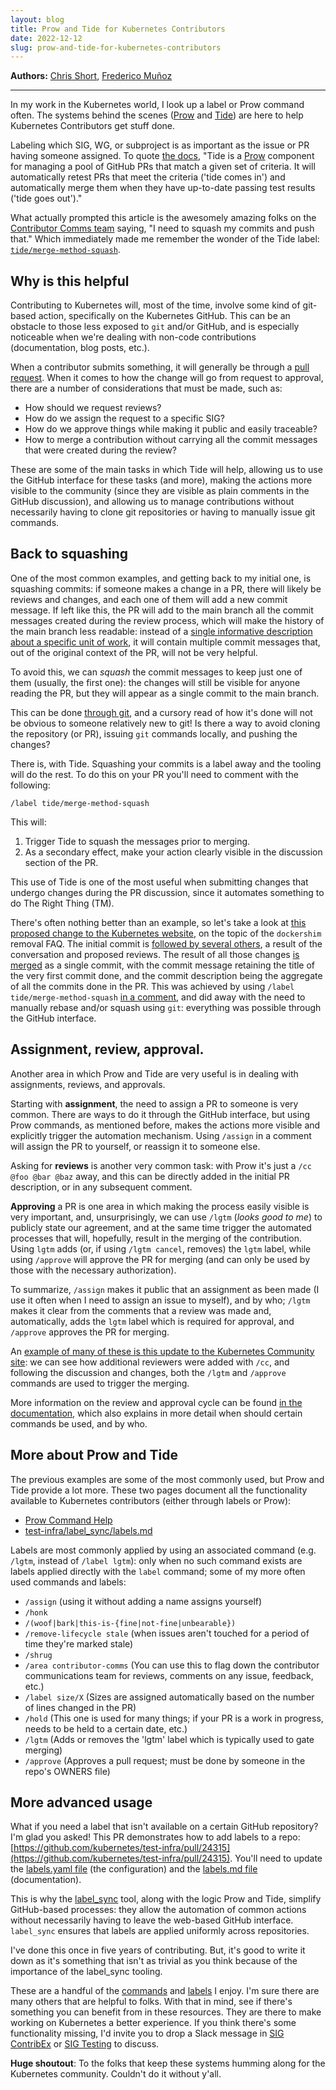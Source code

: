 ```yaml
---
layout: blog
title: Prow and Tide for Kubernetes Contributors
date: 2022-12-12
slug: prow-and-tide-for-kubernetes-contributors
---
```


**Authors:** [Chris Short](https://github.com/chris-short), [Frederico Muñoz](https://github.com/fsmunoz)

---

In my work in the Kubernetes world, I look up a label or Prow command often. The systems behind the scenes
([Prow](https://prow.kubernetes.io/) and
[Tide](https://pkg.go.dev/k8s.io/test-infra/prow/cmd/tide#section-readme)) are here to help Kubernetes
Contributors get stuff done.

Labeling which SIG, WG, or subproject is as important as the issue or PR having someone assigned. To quote
[the docs](https://docs.prow.k8s.io/docs/components/core/tide/), "Tide is a
[Prow](https://docs.prow.k8s.io/docs/) component for managing a pool of GitHub PRs that match a given set of
criteria. It will automatically retest PRs that meet the criteria ('tide comes in') and automatically merge
them when they have up-to-date passing test results ('tide goes out')."

What actually prompted this article is the awesomely amazing folks on the [Contributor Comms
team](https://github.com/kubernetes/community/tree/master/communication) saying, "I need to squash my commits
and push that." Which immediately made me remember the wonder of the Tide label:
[`tide/merge-method-squash`](https://github.com/kubernetes/test-infra/blob/master/label_sync/labels.md#tide/merge-method-squash).

## Why is this helpful

Contributing to Kubernetes will, most of the time, involve some kind of git-based action, specifically on the
Kubernetes GitHub. This can be an obstacle to those less exposed to `git` and/or GitHub, and is especially
noticeable when we're dealing with non-code contributions (documentation, blog posts, etc.).


When a contributor submits something, it will generally be through a [pull
request](https://docs.github.com/en/pull-requests/collaborating-with-pull-requests/proposing-changes-to-your-work-with-pull-requests/about-pull-requests). When
it comes to how the change will go from request to approval, there are a number of considerations that must be
made, such as:

* How should we request reviews?
* How do we assign the request to a specific SIG?
* How do we approve things while making it public and easily traceable?
* How to merge a contribution without carrying all the commit messages that were created during the review?

These are some of the main tasks in which Tide will help, allowing us to use the GitHub interface for these
tasks (and more), making the actions more visible to the community (since they are visible as plain comments
in the GitHub discussion), and allowing us to manage contributions without necessarily having to clone git
repositories or having to manually issue git commands.


## Back to squashing

One of the most common examples, and getting back to my initial one, is squashing commits: if someone makes a
change in a PR, there will likely be reviews and changes, and each one of them will add a new commit
message. If left like this, the PR will add to the main branch all the commit messages created during the
review process, which will make the history of the main branch less readable: instead of a [single informative
description about a specific unit of
work](https://www.kubernetes.dev/docs/guide/github-workflow/#squash-commits), it will contain multiple commit
messages that, out of the original context of the PR, will not be very helpful.

To avoid this, we can _squash_ the commit messages to keep just one of them (usually, the first one):
the changes will still be visible for anyone reading the PR, but they will appear as a single commit to the
main branch.

This can be done [through git](https://git-scm.com/book/en/v2/Git-Tools-Rewriting-History), and a cursory read
of how it's done will not be obvious to someone relatively new to git! Is there a way to avoid cloning the
repository (or PR), issuing `git` commands locally, and pushing the changes?

There is, with Tide. Squashing your commits is a label away and the tooling will do the rest. To do this on
your PR you'll need to comment with the following:

`/label tide/merge-method-squash`

This will:

1. Trigger Tide to squash the messages prior to merging.
2. As a secondary effect, make your action clearly visible in the discussion section of the PR.

This use of Tide is one of the most useful when submitting changes that undergo changes during the PR
discussion, since it automates something to do The Right Thing (TM).

There's often nothing better than an example, so let's take a look at [this proposed change to the Kubernetes
website](https://github.com/kubernetes/website/pull/32685), on the topic of the `dockershim` removal FAQ. The
initial commit is [followed by several others](https://github.com/kubernetes/website/pull/32685/commits), a
result of the conversation and proposed reviews. The result of all those changes [is
merged](https://github.com/kubernetes/website/commit/a582a21cf00c88446a7feda4effd853b108c5c9c) as a single
commit, with the commit message retaining the title of the very first commit done, and the commit description
being the aggregate of all the commits done in the PR. This was achieved by using `/label
tide/merge-method-squash` [in a
comment](https://github.com/kubernetes/website/pull/32685#issuecomment-1085801034), and did away with the need
to manually rebase and/or squash using `git`: everything was possible through the GitHub interface.

## Assignment, review, approval.

Another area in which Prow and Tide are very useful is in dealing with assignments, reviews, and approvals.

Starting with **assignment**, the need to assign a PR to someone is very common. There are ways to do it
through the GitHub interface, but using Prow commands, as mentioned before, makes the actions more visible and
explicitly trigger the automation mechanism. Using `/assign` in a comment will assign the PR to yourself, or
reassign it to someone else.

Asking for **reviews** is another very common task: with Prow it's just a `/cc @foo @bar @baz` away, and this
can be directly added in the initial PR description, or in any subsequent comment.

**Approving** a PR is one area in which making the process easily visible is very important, and,
unsurprisingly, we can use `/lgtm` (_looks good to me_) to publicly state our agreement, and at the same time
trigger the automated processes that will, hopefully, result in the merging of the contribution. Using
`lgtm` adds (or, if using `/lgtm cancel`, removes) the `lgtm` label, while using `/approve` will approve the
PR for merging (and can only be used by those with the necessary authorization).

To summarize, `/assign` makes it public that an assignment as been made (I use it often when I need to assign
an issue to myself), and by who; `/lgtm` makes it clear from the comments that a review was made and,
automatically, adds the `lgtm` label which is required for approval, and `/approve` approves the PR for
merging.

An [example of many of these is this update to the Kubernetes Community
site](https://github.com/kubernetes/community/pull/6765): we can see how additional reviewers were added with
`/cc`, and following the discussion and changes, both the `/lgtm` and `/approve` commands are used to trigger
the merging.

More information on the review and approval cycle can be found [in the
documentation](https://kubernetes.io/docs/contribute/review/for-approvers/), which also explains in more
detail when should certain commands be used, and by who.

## More about Prow and Tide

The previous examples are some of the most commonly used, but Prow and Tide provide a lot more. These two
pages document all the functionality available to Kubernetes contributors (either through labels or Prow):

* [Prow Command Help](https://prow.kubernetes.io/command-help)
* [test-infra/label_sync/labels.md](https://github.com/kubernetes/test-infra/tree/master/label_sync)

Labels are most commonly applied by using an associated command (e.g. `/lgtm`, instead of `/label lgtm`): only
when no such command exists are labels applied directly with the `label` command; some of my more often used
commands and labels:

* `/assign` (using it without adding a name assigns yourself)
* `/honk`
* `/(woof|bark|this-is-{fine|not-fine|unbearable})`
* `/remove-lifecycle stale` (when issues aren't touched for a period of time they're marked stale)
* `/shrug`
* `/area contributor-comms` (You can use this to flag down the contributor communications team for reviews, comments on any issue, feedback, etc.)
* `/label size/X` (Sizes are assigned automatically based on the number of lines changed in the PR)
* `/hold` (This one is used for many things; if your PR is a work in progress, needs to be held to a certain date, etc.)
* `/lgtm` (Adds or removes the 'lgtm' label which is typically used to gate merging)
* `/approve` (Approves a pull request; must be done by someone in the repo's OWNERS file)

## More advanced usage

What if you need a label that isn't available on a certain GitHub repository? I'm glad you asked! This PR
demonstrates how to add labels to a repo:
[https://github.com/kubernetes/test-infra/pull/24315](https://github.com/kubernetes/test-infra/pull/24315). You'll
need to update the [labels.yaml
file](https://github.com/kubernetes/test-infra/blob/master/label_sync/labels.yaml) (the configuration) and the
[labels.md file](https://github.com/kubernetes/test-infra/blob/master/label_sync/labels.md) (documentation).

This is why the [label_sync](https://github.com/kubernetes/test-infra/blob/master/label_sync/labels.md#intro)
tool, along with the logic Prow and Tide, simplify GitHub-based processes: they allow the automation of common
actions without necessarily having to leave the web-based GitHub interface. `label_sync` ensures that labels
are applied uniformly across repositories.

I've done this once in five years of contributing. But, it's good to write it down as it's something that
isn't as trivial as you think because of the importance of the label_sync tooling.

These are a handful of the [commands](https://prow.kubernetes.io/command-help) and
[labels](https://github.com/kubernetes/test-infra/blob/master/label_sync/labels.md) I enjoy. I'm sure there
are many others that are helpful to folks. With that in mind, see if there's something you can benefit from in
these resources. They are there to make working on Kubernetes a better experience. If you think there's some
functionality missing, I'd invite you to drop a Slack message in [SIG
ContribEx](https://kubernetes.slack.com/archives/C1TU9EB9S) or [SIG
Testing](https://kubernetes.slack.com/archives/C09QZ4DQB) to discuss.

**Huge shoutout**: To the folks that keep these systems humming along for the Kubernetes community. Couldn't do it without y'all.
